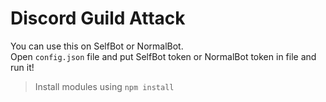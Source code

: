 # Discord Guild Attack

You can use this on SelfBot or NormalBot.\
Open `config.json` file and put SelfBot token or NormalBot token in file and run it!

> Install modules using `npm install`